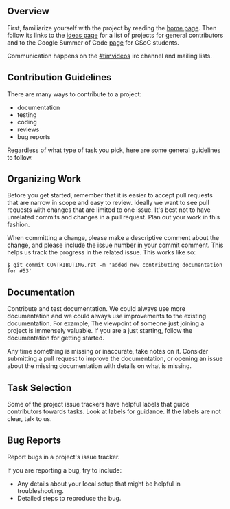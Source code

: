 ## Overview

First, familiarize yourself with the project by reading the
[home page](http://code.timvideos.us/Home.html). Then follow its links
to the [ideas page](http://code.timvideos.us/Ideas.html) for a list of projects
for general contributors and to the Google Summer of Code
[page](http://code.timvideos.us/Summer-Of-Code.html)
for GSoC students.

Communication happens on the [#timvideos](irc://irc.freenode.org/#timvideos) irc channel and
mailing lists.

## Contribution Guidelines

There are many ways to contribute to a project:

* documentation
* testing
* coding
* reviews
* bug reports

Regardless of what type of task you pick, here are some general guidelines
to follow.

## Organizing Work

Before you get started, remember that it is easier to accept pull
requests that are narrow in scope and easy to review. Ideally we want to see
pull requests with changes that are limited to one issue. It's best not to
have unrelated commits and changes in a pull request. Plan out your
work in this fashion.

When committing a change, please make a descriptive comment about the
change, and please include the issue number in your commit comment.
This helps us track the progress in the related issue. This works like so:
  
    $ git commit CONTRIBUTING.rst -m 'added new contributing documentation for #53'

## Documentation

Contribute and test documentation. We could always use more documentation and
we could always use improvements to the existing documentation. For example,
The viewpoint of someone just joining a project is immensely valuable.
If you are a just starting, follow the documentation for getting started.

Any time something is missing or inaccurate, take notes on it. Consider submitting
a pull request to improve the documentation, or opening an issue about the
missing documentation with details on what is missing.

## Task Selection

Some of the project issue trackers have helpful labels that guide contributors
towards tasks. Look at labels for guidance. If the labels are not clear, talk
to us.

## Bug Reports

Report bugs in a project's issue tracker.

If you are reporting a bug, try to include:

* Any details about your local setup that might be helpful in troubleshooting.
* Detailed steps to reproduce the bug.
